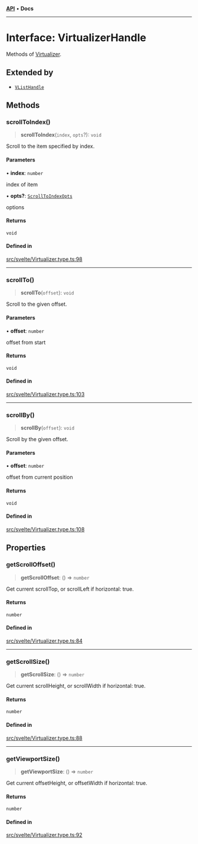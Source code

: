 [**API**](../../API.md) • **Docs**

***

# Interface: VirtualizerHandle

Methods of [Virtualizer](../variables/VList.md).

## Extended by

- [`VListHandle`](VListHandle.md)

## Methods

### scrollToIndex()

> **scrollToIndex**(`index`, `opts`?): `void`

Scroll to the item specified by index.

#### Parameters

• **index**: `number`

index of item

• **opts?**: [`ScrollToIndexOpts`](../../react/interfaces/ScrollToIndexOpts.md)

options

#### Returns

`void`

#### Defined in

[src/svelte/Virtualizer.type.ts:98](https://github.com/inokawa/virtua/blob/14b234e8961e7ac5ef0ab5b2e4930d837883b8d5/src/svelte/Virtualizer.type.ts#L98)

***

### scrollTo()

> **scrollTo**(`offset`): `void`

Scroll to the given offset.

#### Parameters

• **offset**: `number`

offset from start

#### Returns

`void`

#### Defined in

[src/svelte/Virtualizer.type.ts:103](https://github.com/inokawa/virtua/blob/14b234e8961e7ac5ef0ab5b2e4930d837883b8d5/src/svelte/Virtualizer.type.ts#L103)

***

### scrollBy()

> **scrollBy**(`offset`): `void`

Scroll by the given offset.

#### Parameters

• **offset**: `number`

offset from current position

#### Returns

`void`

#### Defined in

[src/svelte/Virtualizer.type.ts:108](https://github.com/inokawa/virtua/blob/14b234e8961e7ac5ef0ab5b2e4930d837883b8d5/src/svelte/Virtualizer.type.ts#L108)

## Properties

### getScrollOffset()

> **getScrollOffset**: () => `number`

Get current scrollTop, or scrollLeft if horizontal: true.

#### Returns

`number`

#### Defined in

[src/svelte/Virtualizer.type.ts:84](https://github.com/inokawa/virtua/blob/14b234e8961e7ac5ef0ab5b2e4930d837883b8d5/src/svelte/Virtualizer.type.ts#L84)

***

### getScrollSize()

> **getScrollSize**: () => `number`

Get current scrollHeight, or scrollWidth if horizontal: true.

#### Returns

`number`

#### Defined in

[src/svelte/Virtualizer.type.ts:88](https://github.com/inokawa/virtua/blob/14b234e8961e7ac5ef0ab5b2e4930d837883b8d5/src/svelte/Virtualizer.type.ts#L88)

***

### getViewportSize()

> **getViewportSize**: () => `number`

Get current offsetHeight, or offsetWidth if horizontal: true.

#### Returns

`number`

#### Defined in

[src/svelte/Virtualizer.type.ts:92](https://github.com/inokawa/virtua/blob/14b234e8961e7ac5ef0ab5b2e4930d837883b8d5/src/svelte/Virtualizer.type.ts#L92)
